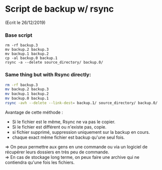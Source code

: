 # Script de backup w/ rsync
(Ecrit le 26/12/2019)

### Base script
```
rm -rf backup.3
mv backup.2 backup.3
mv backup.1 backup.2
cp -al backup.0 backup.1
rsync -a --delete source_directory/ backup.0/
```
### Same thing but with Rsync directly:
```sh
rm -rf backup.3
mv backup.2 backup.3 
mv backup.1 backup.2 
mv backup.0 backup.1 
rsync -avh --delete --link-dest= backup.1/ source_directory/ backup.0/
```

Avantage de cette méthode :
- Si le fichier est le même, Rsync ne va pas le copier.
- Si le fichier est différent ou n'existe pas, copie.
- si fichier supprimé, suppression uniquement sur la backup en cours.
- chaque exact même fichier est backup qu'une seul fois.

=> On peux permettre aux gens en une commande ou via un logiciel de récupérer leurs dossiers en très peu de commande.  
=> En cas de stockage long terme, on peux faire une archive qui ne contiendra qu'une fois les fichiers.